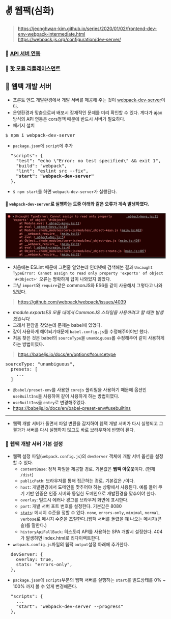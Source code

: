# ✌ 웹팩(심화)
> https://jeonghwan-kim.github.io/series/2020/01/02/frontend-dev-env-webpack-intermediate.html
> https://webpack.js.org/configuration/dev-server/
### 🔸 [API 서버 연동](https://github.com/saseungmin/Webpack-Babel-Lint-tutorial/blob/master/webpack-study/API%EC%84%9C%EB%B2%84%EC%97%B0%EB%8F%99.md)
### 🔸 [핫 모듈 리플레이스먼트](https://github.com/saseungmin/Webpack-Babel-Lint-tutorial/blob/master/webpack-study/%ED%95%AB%20%EB%AA%A8%EB%93%88%20%EB%A6%AC%ED%94%8C%EB%A0%88%EC%9D%B4%EC%8A%A4%EB%A8%BC%ED%8A%B8.md)

## 🌈 웹팩 개발 서버
- 프론트 엔드 개발환경에서 개발 서버를 제공해 주는 것이  [webpack-dev-server](https://webpack.js.org/configuration/dev-server/)이다.
- 운영환경과 맞춤으로써 배포시 잠재적인 문제를 미리 확인할 수 있다. 계다가 ajax 방식의 API 연동은 cors정책 때문에 반드시 서버가 필요하다.
- 패키지 설치
<pre>
$ npm i webpack-dev-server
</pre>
- `package.json`에 `script`에 추가
<pre>
  "scripts": {
    "test": "echo \"Error: no test specified\" && exit 1",
    "build": "webpack",
    "lint": "eslint src --fix",
    <b>"start": "webpack-dev-server"</b>
  },
</pre>
- `$ npm start`를 하면 `webpack-dev-server`가 실행된다.

#### 📌 `webpack-dev-server`로 실행하는 도중 아래와 같은 오류가 계속 발생하였다.

![gg](./img/24.PNG)

- 처음에는 ESLint 때문에 그런줄 알았는데 인터넷에 검색해본 결과 `Uncaught TypeError: Cannot assign to read only property 'exports' of object '#<Object>'` 오류는 명확하게 답이 나와있지 않았다.
- 그냥 `import`와 `require`같은 commonJS와 ES6를 같이 사용해서 그렇다고 나와있었다.
> https://github.com/webpack/webpack/issues/4039

- *module.exportsES 모듈 내에서 CommonJS 스타일을 사용하려고 할 때만 발생했습니다.*
- 그래서 한참을 찾았는데 문제는 babel에 있었다.
- 같이 사용하게 해야되기때문에 `babel.config.js`를 수정해주어야만 했다.
- 처음 찾은 것은 babel의 `sourceType`을 `unambiguous`롤 수정해주어 같이 사용하게 하는 방법이였다.
> https://babeljs.io/docs/en/options#sourcetype
<pre>
sourceType: "unambiguous",
  presets: [
    ...
  ]
</pre>
- `@babel/preset-env`를 사용한 `corejs` 폴리필을 사용하기 때문에 옵션인 `useBuiltIns`을 사용하여 같이 사용하게 하는 방법이였다.
- `useBuiltIns`을 `entry`로 변경해주었다.
- https://babeljs.io/docs/en/babel-preset-env#usebuiltins


---

- 웹팩 개발 서버가 돌면서 파일 변환을 감지하여 웹팩 개발 서버가 다시 실행되고 그 결과가 서버를 다시 실행하지 않고도 바로 브라우저에 반영이 된다.


### 🔸 웹팩 개발 서버 기본 설정
- 웹팩 설정 파일(`webpack.config.js`)의 `devServer` 객체에 개발 서버 옵션을 설정할 수 있다.
  - `contentBase`: 정적 파일을 제공할 경로. 기본값은 **웹팩 아웃풋**이다. (현재 `/dist`)
  - `publicPath`: 브라우저를 통해 접근하는 경로. 기본값은 `/`이다.
  - `host`: 개발환경에서 도메인을 맞추어야 하는 상황에서 사용된다. 예를 들어 쿠기 기반 인증은 인증 서버와 동일한 도메인으로 개발환경을 맞추어야 한다.
  - `overlay`: 빌드시 에러나 경고를 브라우저 화면에 표시한다.
  - `port`: 개발 서버 포트 번호를 설정한다. 기본값은 8080
  - [`stats`](https://webpack.js.org/configuration/dev-server/#devserverstats-): 메시지 수준을 정할 수 있다. `none`, `errors-only`, `minimal`, `normal`, `verbose`로 메시지 수준을 조절한다.(웹팩 서버를 돌렸을 떄 나오는 메시지(콘솔)를 말한다.)
  - `historyApiFallBack`: 히스토리 API를 사용하는 SPA 개발시 설정한다. 404가 발생하면 index.html로 리다이렉트한다.
- `webpack.config.js`파일의 웹팩 `output`설정 아래에 추가한다.
<pre>
  devServer: {
    overlay: true,
    stats: "errors-only",
  },
</pre>
- `package.json`에 `scripts`부분의 웹팩 서버를 실행하는 `start`를 빌드상태를 0% ~ 100% 까지 볼 수 있게 변경해준다.
<pre>
  "scripts": {
    ...
    "start": "webpack-dev-server --progress"
  },
</pre>